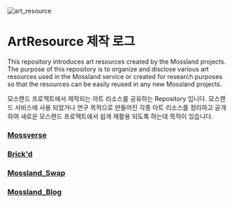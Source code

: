 ![art_resource](https://user-images.githubusercontent.com/109493423/196595079-02bcfc2e-af50-42f2-899c-9571d6e0215a.png)

# ArtResource 제작 로그

This repository introduces art resources created by the Mossland projects. The purpose of this repository is to organize and disclose various art resources used in the Mossland service or created for research purposes so that the resources can be easily reused in any new Mossland projects.

모스랜드 프로젝트에서 제작되는 아트 리소스를 공유하는 Repository 입니다. 모스랜드 서비스에 사용 되었거나 연구 목적으로 만들어진 각종 아트 리소스를 정리하고 공개하여 새로운 모스랜드 프로젝트에서 쉽게 재활용 되도록 하는데 목적이 있습니다.

### [Mossverse](https://github.com/mossland/art_resource/blob/main/Mossverse/Mossverse.md)
### [Brick'd](https://github.com/mossland/art_resource/blob/main/Brick'd/Brick'd.md)
### [Mossland_Swap](https://github.com/mossland/art_resource/blob/main/Mossland_Swap/Mossland_Swap.md)
### [Mossland_Blog](https://github.com/mossland/art_resource/blob/main/Blog/Medium_Resource.md)

